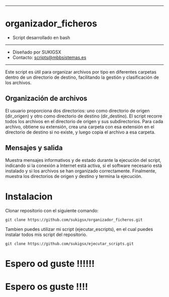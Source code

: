 ---------
# organizador_ficheros
* Script desarrollado en bash
*********************************************
* Diseñado por SUKIGSX
* Contacto: scripts@mbbsistemas.es
*********************************************

Este script es útil para organizar archivos por tipo en diferentes carpetas dentro de un directorio de destino, facilitando la gestión y clasificación de los archivos.

## Organización de archivos
El usuario proporciona dos directorios: uno como directorio de origen (dir_origen) y otro como directorio de destino (dir_destino). El script recorre todos los archivos en el directorio de origen y sus subdirectorios. Para cada archivo, obtiene su extensión, crea una carpeta con esa extensión en el directorio de destino si no existe, y luego copia el archivo a esa carpeta.

## Mensajes y salida
Muestra mensajes informativos y de estado durante la ejecución del script, indicando si la conexión a Internet está activa, si el software necesario está instalado y si los archivos se han organizado correctamente. Finalmente, muestra los directorios de origen y destino y termina la ejecución.

# Instalacion
Clonar repositorio con el siguiente comando:

    git clone https://github.com/sukigsx/organizador_ficheros.git
Tambien puedes utilizar mi script (ejecutar_escripts), en el cual puedes instalar todos mis script del repositorio.

    git clone https://github.com/sukigsx/ejecutar_scripts.git
# Espero od guste !!!!!!
# Espero os guste !!!!
